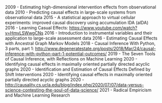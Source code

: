 2009 - Estimating high-dimensional intervention effects from observational data
2010 - Predicting causal effects in large-scale systems from observational data
2015 - A statistical approach to virtual cellular experiments: improved causal discovery using accumulation IDA (aIDA)
2016 - Learning Casual Effects: https://www.youtube.com/watch?v=HmvLSWwgCNs
2016 - Introduction to instrumental variables and their application to large-scale assessment data
2016 - Estimating Causal Effects with Ancestral Graph Markov Models
2018 - Causal Inference With Python, 3 parts, part 1: http://www.degeneratestate.org/posts/2018/Mar/24/causal-inference-with-python-part-1-potential-outcomes/
2019 - The Seven Tools of Causal Inference, with Reflections on Machine Learning
2020 - Identifying causal effects in maximally oriented partially directed acyclic graphs
2020 - Identification and Estimation of Causal Effects Defined by Shift Interventions
2020 - Identifying causal effects in maximally oriented partially directed acyclic graphs
2020 - http://causality.cs.ucla.edu/blog/index.php/2020/07/07/data-versus-science-contesting-the-soul-of-data-science/
2021 - Radical Empiricism and Machine Learning Research